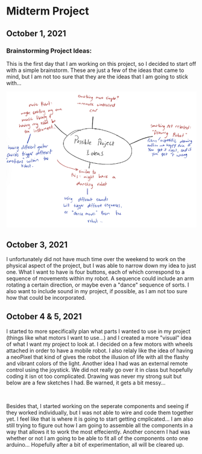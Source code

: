 # Midterm Project

## October 1, 2021

### Brainstorming Project Ideas:

This is the first day that I am working on this project, so I decided to start off with a simple brainstorm. These are just a few of the ideas that came to mind, but I am not too sure that they are the ideas that I am going to stick with... 

![](media/brainstorm.jpg)

## October 3, 2021

I unfortunately did not have much time over the weekend to work on the physical aspect of the project, but I was able to narrow down my idea to just one. What I want to have is four buttons, each of which correspond to a sequence of movements within my robot. A sequence could include an arm rotating a certain direction, or maybe even a "dance" sequence of sorts. I also want to include sound in my project, if possible, as I am not too sure how that could be incorporated. 

## October 4 & 5, 2021

I started to more specifically plan what parts I wanted to use in my project (things like what motors I want to use...) and I created a more "visual" idea of what I want my project to look at. I decided on a few motors with wheels attached in order to have a mobile robot. I also relaly like the idea of having a neoPixel that kind of gives the robot the illusion of life with all the flashy and vibrant colors of the light. Another idea I had was an external remote control using the joystick. We did not really go over it in class but hopefully coding it isn ot too complicated. Drawing was never my strong suit but below are a few sketches I had. Be warned, it gets a bit messy...

![]()

Besides that, I started working on the seperate components and seeing if they worked individually, but I was not able to wire and code them together yet. I feel like that is where it is going to start getting cmplicated... I am also still trying to figure out how I am going to assemble all the components in a way that allows it to work the most effeciently. Another concern I had was whether or not I am going to be able to fit all of the components onto one arduino... Hopefully after a bit of experimentation, all will be cleared up. 
